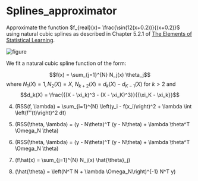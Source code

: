 # Splines_approximator

Approximate the function  $f_{real}(x)= \frac{\sin(12(x+0.2))}{(x+0.2)}$ using natural cubic splines as described in Chapter 5.2.1 of [The Elements of Statistical Learning](https://link.springer.com/book/10.1007/978-0-387-84858-7).


![figure](https://github.com/antvas98/Splines_approximator/assets/115734703/bb5c8322-ba0c-4144-a47d-6ef6ca802fe2)

We fit a natural cubic spline function of the form:

$$f(x) = \sum_{j=1}^{N} N_j(x) \theta_j$$
where $N_1(X) = 1, N_2(X) = X$, $N_{k+2}(X) = d_k(X) - d_{K-1}(X)$  for $k > 2$
and 
$$d_k(X) = \frac{{(X - \xi_k)^3 - (X - \xi_K)^3}}{{\xi_K - \xi_k}}$$

4) \(RSS(f, \lambda) = \sum_{i=1}^{N} \left(y_i - f(x_i)\right)^2 + \lambda \int \left(f''(t)\right)^2 dt\)

5) \(RSS(\theta, \lambda) = (y - N\theta)^T (y - N\theta) + \lambda \theta^T \Omega_N \theta\)

6) \(RSS(\theta, \lambda) = (y - N\theta)^T (y - N\theta) + \lambda \theta^T \Omega_N \theta\)

7) \(f\hat(x) = \sum_{j=1}^{N} N_j(x) \hat{\theta}_j\)

8) \(\hat{\theta} = \left(N^T N + \lambda \Omega_N\right)^{-1} N^T y\)
